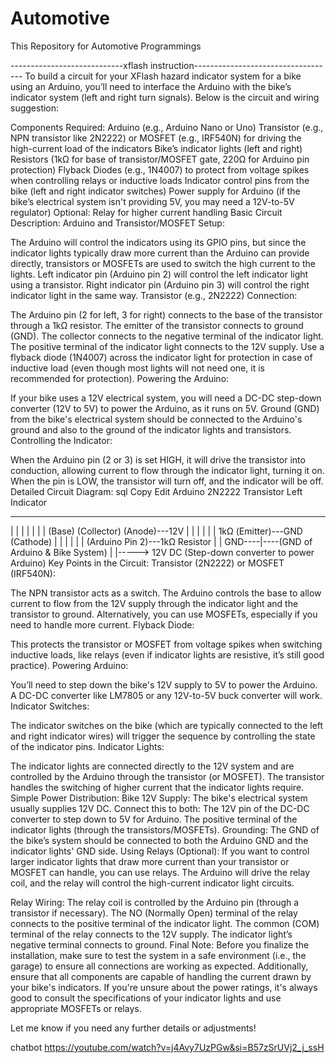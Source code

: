 # Automotive
This Repository for Automotive Programmings


----------------------------xflash instruction-----------------------------------
To build a circuit for your XFlash hazard indicator system for a bike using an Arduino, you’ll need to interface the Arduino with the bike’s indicator system (left and right turn signals). Below is the circuit and wiring suggestion:

Components Required:
Arduino (e.g., Arduino Nano or Uno)
Transistor (e.g., NPN transistor like 2N2222) or MOSFET (e.g., IRF540N) for driving the high-current load of the indicators
Bike’s indicator lights (left and right)
Resistors (1kΩ for base of transistor/MOSFET gate, 220Ω for Arduino pin protection)
Flyback Diodes (e.g., 1N4007) to protect from voltage spikes when controlling relays or inductive loads
Indicator control pins from the bike (left and right indicator switches)
Power supply for Arduino (if the bike’s electrical system isn't providing 5V, you may need a 12V-to-5V regulator)
Optional: Relay for higher current handling
Basic Circuit Description:
Arduino and Transistor/MOSFET Setup:

The Arduino will control the indicators using its GPIO pins, but since the indicator lights typically draw more current than the Arduino can provide directly, transistors or MOSFETs are used to switch the high current to the lights.
Left indicator pin (Arduino pin 2) will control the left indicator light using a transistor.
Right indicator pin (Arduino pin 3) will control the right indicator light in the same way.
Transistor (e.g., 2N2222) Connection:

The Arduino pin (2 for left, 3 for right) connects to the base of the transistor through a 1kΩ resistor.
The emitter of the transistor connects to ground (GND).
The collector connects to the negative terminal of the indicator light.
The positive terminal of the indicator light connects to the 12V supply.
Use a flyback diode (1N4007) across the indicator light for protection in case of inductive load (even though most lights will not need one, it is recommended for protection).
Powering the Arduino:

If your bike uses a 12V electrical system, you will need a DC-DC step-down converter (12V to 5V) to power the Arduino, as it runs on 5V.
Ground (GND) from the bike's electrical system should be connected to the Arduino's ground and also to the ground of the indicator lights and transistors.
Controlling the Indicator:

When the Arduino pin (2 or 3) is set HIGH, it will drive the transistor into conduction, allowing current to flow through the indicator light, turning it on.
When the pin is LOW, the transistor will turn off, and the indicator will be off.
Detailed Circuit Diagram:
sql
Copy
Edit
  Arduino       2N2222 Transistor    Left Indicator
  ---------    -----------------    --------------
   |      |         |     |            |
   |      |      (Base)  (Collector)  (Anode)---12V
   |      |         |     |            |
   |    1kΩ        (Emitter)---GND    (Cathode)
   |      |         |                      |
   |      |      (Arduino Pin 2)---1kΩ Resistor
   |      |
 GND----|----(GND of Arduino & Bike System)
   |
   |-----> 12V DC (Step-down converter to power Arduino)
Key Points in the Circuit:
Transistor (2N2222) or MOSFET (IRF540N):

The NPN transistor acts as a switch. The Arduino controls the base to allow current to flow from the 12V supply through the indicator light and the transistor to ground.
Alternatively, you can use MOSFETs, especially if you need to handle more current.
Flyback Diode:

This protects the transistor or MOSFET from voltage spikes when switching inductive loads, like relays (even if indicator lights are resistive, it’s still good practice).
Powering Arduino:

You’ll need to step down the bike's 12V supply to 5V to power the Arduino. A DC-DC converter like LM7805 or any 12V-to-5V buck converter will work.
Indicator Switches:

The indicator switches on the bike (which are typically connected to the left and right indicator wires) will trigger the sequence by controlling the state of the indicator pins.
Indicator Lights:

The indicator lights are connected directly to the 12V system and are controlled by the Arduino through the transistor (or MOSFET). The transistor handles the switching of higher current that the indicator lights require.
Simple Power Distribution:
Bike 12V Supply:
The bike's electrical system usually supplies 12V DC. Connect this to both:
The 12V pin of the DC-DC converter to step down to 5V for Arduino.
The positive terminal of the indicator lights (through the transistors/MOSFETs).
Grounding:
The GND of the bike’s system should be connected to both the Arduino GND and the indicator lights' GND side.
Using Relays (Optional):
If you want to control larger indicator lights that draw more current than your transistor or MOSFET can handle, you can use relays. The Arduino will drive the relay coil, and the relay will control the high-current indicator light circuits.

Relay Wiring:
The relay coil is controlled by the Arduino pin (through a transistor if necessary).
The NO (Normally Open) terminal of the relay connects to the positive terminal of the indicator light.
The common (COM) terminal of the relay connects to the 12V supply.
The indicator light’s negative terminal connects to ground.
Final Note:
Before you finalize the installation, make sure to test the system in a safe environment (i.e., the garage) to ensure all connections are working as expected. Additionally, ensure that all components are capable of handling the current drawn by your bike's indicators. If you're unsure about the power ratings, it's always good to consult the specifications of your indicator lights and use appropriate MOSFETs or relays.

Let me know if you need any further details or adjustments!


chatbot
https://youtube.com/watch?v=j4Avy7UzPGw&si=B57zSrUVj2_j_ssH
